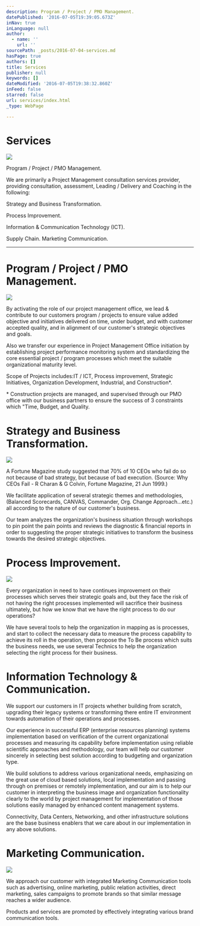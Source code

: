 ```yaml
---
description: Program / Project / PMO Management.
datePublished: '2016-07-05T19:39:05.673Z'
inNav: true
inLanguage: null
author:
  - name: ''
    url: ''
sourcePath: _posts/2016-07-04-services.md
hasPage: true
authors: []
title: Services
publisher: null
keywords: []
dateModified: '2016-07-05T19:38:32.860Z'
inFeed: false
starred: false
url: services/index.html
_type: WebPage

---
```

# Services
![](https://s3-us-west-2.amazonaws.com/the-grid-img/p/a706f771b9a5cc353b89e3b374c7ffbfef9ef81c.jpg)

Program / Project / PMO Management.

We are primarily a Project Management consultation services provider, providing consultation, assessment, Leading / Delivery and Coaching in the following:

Strategy and Business Transformation.

Process Improvement.

Information & Communication Technology (ICT).

Supply Chain. Marketing Communication.

---------------------------------------------

# Program / Project / PMO Management.
![](https://s3-us-west-2.amazonaws.com/the-grid-img/p/2a1a7ba94b9fcbc63a00db36bb0ce4d0f31bb264.jpg)

By activating the role of our project management office, we lead & contribute to our customers program / projects to ensure value added objective and initiatives delivered on time, under budget, and with customer accepted quality, and in alignment of our customer's strategic objectives and goals.

Also we transfer our experience in Project Management Office initiation by establishing project performance monitoring system and standardizing the core essential project / program processes which meet the suitable organizational maturity level.

Scope of Projects includes:IT / ICT, Process improvement, Strategic Initiatives, Organization Development, Industrial, and Construction\*.

\* Construction projects are managed, and supervised through our PMO office with our business partners to ensure the success of 3 constraints which "Time, Budget, and Quality.

# Strategy and Business Transformation.
![](https://the-grid-user-content.s3-us-west-2.amazonaws.com/69a3da8e-7653-42c8-b730-60c1158290c8.jpg)

A Fortune Magazine study suggested that 70% of 10 CEOs who fail do so not because of bad strategy, but because of bad execution. (Source: Why CEOs Fail - R Charan & G Colvin, Fortune Magazine, 21 Jun 1999.)

We facilitate application of several strategic themes and methodologies, (Balanced Scorecards, CANVAS, Commander, Org. Change Approach...etc.) all according to the nature of our customer's business.

Our team analyzes the organization's business situation through workshops to pin point the pain points and reviews the diagnostic & financial reports in order to suggesting the proper strategic initiatives to transform the business towards the desired strategic objectives.

# Process Improvement.
![](https://the-grid-user-content.s3-us-west-2.amazonaws.com/148f5101-da42-4d33-bf08-d32ff2461e0d.jpg)

Every organization in need to have continues improvement on their processes which serves their strategic goals and, but they face the risk of not having the right processes implemented will sacrifice their business ultimately, but how we know that we have the right process to do our operations?

We have several tools to help the organization in mapping as is processes, and start to collect the necessary data to measure the process capability to achieve its roll in the operation, then propose the To Be process which suits the business needs, we use several Technics to help the organization selecting the right process for their business.

# Information Technology & Communication.

We support our customers in IT projects whether building from scratch, upgrading their legacy systems or transforming there entire IT environment towards automation of their operations and processes.

Our experience in successful ERP (enterprise resources planning) systems implementation based on verification of the current organizational processes and measuring its capability before implementation using reliable scientific approaches and methodology, our team will help our customer sincerely in selecting best solution according to budgeting and organization type.

We build solutions to address various organizational needs, emphasizing on the great use of cloud based solutions, local implementation and passing through on premises or remotely implementation, and our aim is to help our customer in interpreting the business image and organization functionality clearly to the world by project management for implementation of those solutions easily managed by enhanced content management systems.

Connectivity, Data Centers, Networking, and other infrastructure solutions are the base business enablers that we care about in our implementation in any above solutions.

# Marketing Communication.
![](https://the-grid-user-content.s3-us-west-2.amazonaws.com/2dca30ed-0f1a-4fb6-9d74-bc4376a16ab5.jpg)

We approach our customer with integrated Marketing Communication tools such as advertising, online marketing, public relation activities, direct marketing, sales campaigns to promote brands so that similar message reaches a wider audience.

Products and services are promoted by effectively integrating various brand communication tools.